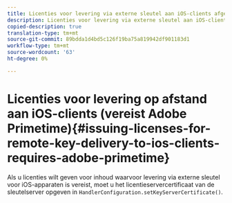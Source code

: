 ```yaml
---
title: Licenties voor levering via externe sleutel aan iOS-clients afgeven (vereist Adobe Primetime)
description: Licenties voor levering via externe sleutel aan iOS-clients afgeven (vereist Adobe Primetime)
copied-description: true
translation-type: tm+mt
source-git-commit: 89bdda1d4bd5c126f19ba75a819942df901183d1
workflow-type: tm+mt
source-wordcount: '63'
ht-degree: 0%

---
```



# Licenties voor levering op afstand aan iOS-clients (vereist Adobe Primetime){#issuing-licenses-for-remote-key-delivery-to-ios-clients-requires-adobe-primetime}

Als u licenties wilt geven voor inhoud waarvoor levering via externe sleutel voor iOS-apparaten is vereist, moet u het licentieservercertificaat van de sleutelserver opgeven in `HandlerConfiguration.setKeyServerCertificate()`.
